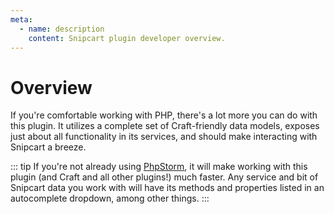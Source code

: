 ```yaml
---
meta:
  - name: description
    content: Snipcart plugin developer overview.
---
```


# Overview

If you're comfortable working with PHP, there's a lot more you can do with this plugin. It utilizes a complete set of Craft-friendly data models, exposes just about all functionality in its services, and should make interacting with Snipcart a breeze.

::: tip
If you're not already using [PhpStorm](https://www.jetbrains.com/phpstorm/), it will make working with this plugin (and Craft and all other plugins!) much faster. Any service and bit of Snipcart data you work with will have its methods and properties listed in an autocomplete dropdown, among other things.
:::
